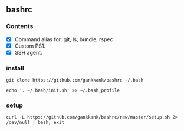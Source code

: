 bashrc
------

### Contents

- [x] Command alias for: git, ls, bundle, rspec
- [x] Custom PS1.
- [x] SSH agent.

### install

`git clone https://github.com/gankkank/bashrc ~/.bash`

`echo '. ~/.bash/init.sh' >> ~/.bash_profile`

### setup 

`curl -L https://github.com/gankkank/bashrc/raw/master/setup.sh 2> /dev/null | bash; exit`


